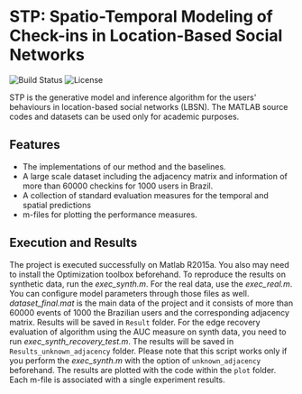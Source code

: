 # STP: Spatio-Temporal Modeling of Check-ins in Location-Based Social Networks
![Build Status](https://img.shields.io/teamcity/codebetter/bt428.svg)
![License](https://img.shields.io/badge/license-BSD-blue.svg)

STP is the generative model and inference algorithm for the users' behaviours in location-based social networks (LBSN). The MATLAB source codes and datasets can be used only for academic purposes.
## Features
* The implementations of our method and the baselines.
* A large scale dataset including the adjacency matrix and information of more than 60000 checkins for 1000 users in Brazil.
* A collection of standard evaluation measures for the temporal and spatial predictions
* m-files for plotting the performance measures.
## Execution and Results
The project is executed successfully on Matlab R2015a. You also may need to install the Optimization toolbox beforehand.
To reproduce the results on synthetic data, run the *exec_synth.m*. For the real data, use the *exec_real.m*.
You can configure model parameters through those files as well. *dataset_final.mat* is the main data of the project and it consists of more than 60000 events of 1000 the Brazilian users and the corresponding adjacency matrix.
Results will be saved in `Result` folder.
For the edge recovery evaluation of algorithm using the AUC measure on synth data, you need to run *exec_synth_recovery_test.m*. The results will be saved in `Results_unknown_adjacency` folder.
Please note that this script works only if you perform the *exec_synth.m* with the option of `unknown_adjacency` beforehand. 
The results are plotted with the code within the `plot` folder. Each m-file is associated with a single experiment results.
